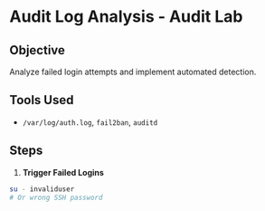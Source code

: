 # Audit Log Analysis - Audit Lab

## Objective
Analyze failed login attempts and implement automated detection.

## Tools Used
- `/var/log/auth.log`, `fail2ban`, `auditd`

## Steps

1. **Trigger Failed Logins**
```bash
su - invaliduser
# Or wrong SSH password
